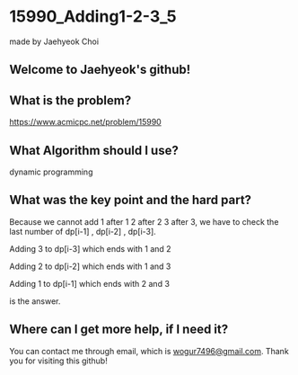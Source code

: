 # 15990_Adding1-2-3_5

made by Jaehyeok Choi

## Welcome to Jaehyeok's github!

## What is the problem?

https://www.acmicpc.net/problem/15990

## What Algorithm should I use?

dynamic programming

## What was the key point and the hard part?

Because we cannot add 1 after 1 2 after 2 3 after 3, we have to check the last number of dp[i-1] , dp[i-2] , dp[i-3].

Adding 3 to dp[i-3] which ends with 1 and 2 

Adding 2 to dp[i-2] which ends with 1 and 3 

Adding 1 to dp[i-1] which ends with 2 and 3

is the answer.

## Where can I get more help, if I need it?

You can contact me through email, which is wogur7496@gmail.com.
Thank you for visiting this github!
